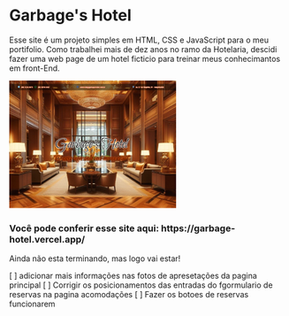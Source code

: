 # Garbage's Hotel
<p> Esse site é um projeto simples em HTML, CSS e JavaScript para o meu portifolio. Como trabalhei mais de dez anos no ramo da Hotelaria,
descidi fazer uma web page de um hotel ficticio para treinar meus conhecimantos em front-End. </p>

<img width="60%" src="https://github.com/DuDSTOPIA/Garbage-s-Hotel-Page/blob/master/Garbage_web_page.png">

<h3> Você pode conferir esse site aqui: https://garbage-hotel.vercel.app/ </h3>
<p>Ainda não esta terminando, mas logo vai estar!</p>


[ ] adicionar mais informações nas fotos de apresetações da pagina principal
[ ] Corrigir os posicionamentos das entradas do fgormulario de reservas na pagina acomodações
[ ] Fazer os botoes de reservas funcionarem
